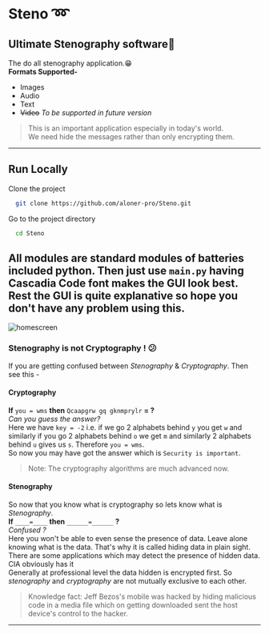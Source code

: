 # Steno :loop:
## Ultimate Stenography software:superhero:
The do all stenography application.:grin:<br>
**Formats Supported-**
- Images
- Audio
- Text
- ~~Video~~ _To be supported in future version_
>This is an important application especially in today's world.<br>
> We need hide the messages rather than only encrypting them.
---
## Run Locally

Clone the project

```bash
  git clone https://github.com/aloner-pro/Steno.git
```

Go to the project directory

```bash
  cd Steno
```
All modules are standard modules of **batteries included** python.
Then just use `main.py` having **Cascadia Code** font makes the GUI look best.
Rest the GUI is quite explanative so hope you don't have any problem using this.
---
![homescreen](https://github.com/aloner-pro/Steno/blob/master/images/home_screeen.png?raw=true)
### Stenography is not Cryptography ! :confused:
If you are getting confused between _Stenography_ & _Cryptography_. Then see this -
#### Cryptography 
**If** `you = wms` **then** `Qcaapgrw gq gknmprylr` **= ?**<br>
_Can you guess the answer?_<br>
Here we have `key = -2` i.e. if we go 2 alphabets behind `y` you get 
`w` and similarly if you go 2 alphabets behind `o` we get `m` and similarly 2 alphabets behind `u` gives us `s`. Therefore `you = wms`. <br>
So now you may have got the answer which is `Security is important`.
> Note: The cryptography algorithms are much advanced now.
#### Stenography
So now that you know what is cryptography so lets know what is _Stenography_.<br>
**If** `____=____` **then** `______=______` **?**<br>
_Confused ?_<br>
Here you won't be able to even sense the presence of data. Leave alone knowing what
is the data. That's why it is called hiding data in plain sight. There are some applications which
may detect the presence of hidden data. CIA obviously has it <emoji><br>
Generally at professional level the data hidden is encrypted first. So _stenography_ and _cryptography_ are not
mutually exclusive to each other.
>Knowledge fact: Jeff Bezos's mobile was hacked by hiding malicious code in a media 
>file which on getting downloaded sent the host device's control to the hacker. 
---
